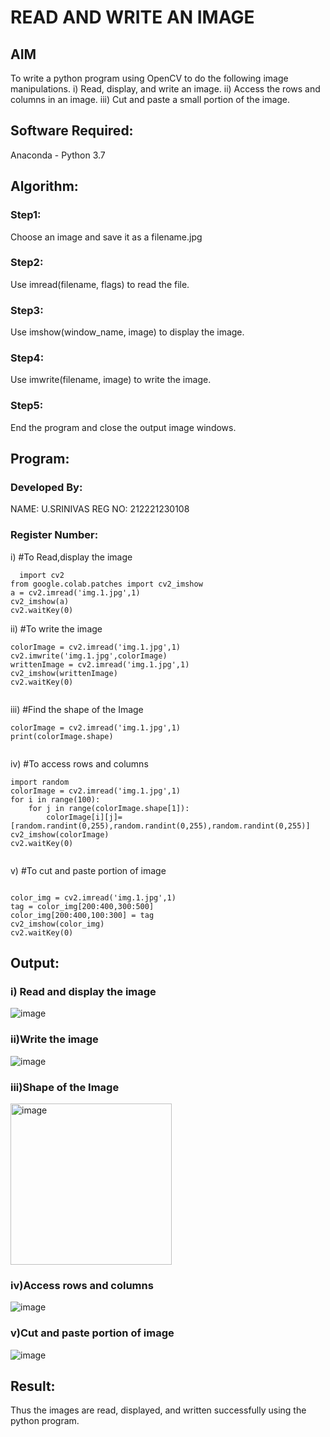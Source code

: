 # READ AND WRITE AN IMAGE
## AIM
To write a python program using OpenCV to do the following image manipulations.
i) Read, display, and write an image.
ii) Access the rows and columns in an image.
iii) Cut and paste a small portion of the image.

## Software Required:
Anaconda - Python 3.7
## Algorithm:
### Step1:
Choose an image and save it as a filename.jpg
### Step2:
Use imread(filename, flags) to read the file.
### Step3:
Use imshow(window_name, image) to display the image.
### Step4:
Use imwrite(filename, image) to write the image.
### Step5:
End the program and close the output image windows.
## Program:
### Developed By:

NAME: U.SRINIVAS
REG NO: 212221230108

### Register Number: 
i) #To Read,display the image
```
  import cv2
from google.colab.patches import cv2_imshow
a = cv2.imread('img.1.jpg',1)
cv2_imshow(a)
cv2.waitKey(0)

```
ii) #To write the image
```
colorImage = cv2.imread('img.1.jpg',1)
cv2.imwrite('img.1.jpg',colorImage)
writtenImage = cv2.imread('img.1.jpg',1)
cv2_imshow(writtenImage)
cv2.waitKey(0)


```
iii) #Find the shape of the Image
```python3
colorImage = cv2.imread('img.1.jpg',1)
print(colorImage.shape)


```
iv) #To access rows and columns

```python3
import random
colorImage = cv2.imread('img.1.jpg',1)
for i in range(100):
    for j in range(colorImage.shape[1]):
        colorImage[i][j]=[random.randint(0,255),random.randint(0,255),random.randint(0,255)]
cv2_imshow(colorImage)
cv2.waitKey(0)


```
v) #To cut and paste portion of image
```python3

color_img = cv2.imread('img.1.jpg',1)
tag = color_img[200:400,300:500]
color_img[200:400,100:300] = tag
cv2_imshow(color_img)
cv2.waitKey(0)

```

## Output:

### i) Read and display the image

![image](https://user-images.githubusercontent.com/93427183/225313357-ff1a9479-b828-42db-ab6c-f6fd061f5914.png)


### ii)Write the image

![image](https://user-images.githubusercontent.com/93427183/225313403-3cd141cf-4074-4bad-9672-be5a77de52d7.png)


### iii)Shape of the Image

<img width="258" alt="image" src="https://user-images.githubusercontent.com/93427183/225313564-38baaccd-1588-4939-99e7-2af144aa7587.png">

### iv)Access rows and columns
![image](https://user-images.githubusercontent.com/93427183/225313592-0c621c74-74e3-459e-bb37-2ace9478661e.png)


### v)Cut and paste portion of image
![image](https://user-images.githubusercontent.com/93427183/225313850-b4eecbea-3800-4ebb-95a0-b5ef7ec29a8b.png)


## Result:
Thus the images are read, displayed, and written successfully using the python program.


